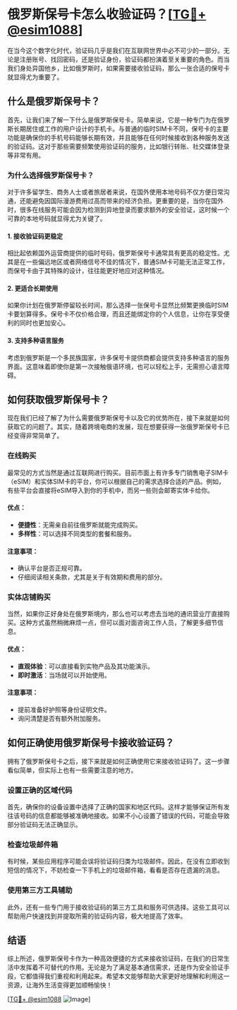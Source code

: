 # 俄罗斯保号卡怎么收验证码？[[TG💪+ @esim1088](https://t.me/s/esim1088)]

在当今这个数字化时代，验证码几乎是我们在互联网世界中必不可少的一部分。无论是注册账号、找回密码，还是验证身份，验证码都扮演着至关重要的角色。而当我们身处异国他乡，比如俄罗斯时，如果需要接收验证码，那么一张合适的保号卡就显得尤为重要了。

## 什么是俄罗斯保号卡？

首先，让我们来了解一下什么是俄罗斯保号卡。简单来说，它是一种专门为在俄罗斯长期居住或工作的用户设计的手机卡。与普通的临时SIM卡不同，保号卡的主要功能是确保你的手机号码能够长期有效，并且能够在任何时候接收到各种服务发送的验证码。这对于那些需要频繁使用验证码的服务，比如银行转账、社交媒体登录等非常有用。

### 为什么选择俄罗斯保号卡？

对于许多留学生、商务人士或者旅居者来说，在国外使用本地号码不仅方便日常沟通，还能避免因国际漫游费用过高而带来的经济负担。更重要的是，当你在国外时，很多在线服务可能会因为检测到异地登录而要求额外的安全验证，这时候一个可靠的本地号码就显得尤为关键了。

#### 1. 接收验证码更稳定

相比起依赖国外运营商提供的临时号码，俄罗斯保号卡通常具有更高的稳定性。尤其是在一些偏远地区或者网络信号不佳的情况下，普通SIM卡可能无法正常工作，而保号卡由于其特殊的设计，往往能更好地应对这种情况。

#### 2. 更适合长期使用

如果你计划在俄罗斯停留较长时间，那么选择一张保号卡显然比频繁更换临时SIM卡要划算得多。保号卡不仅价格合理，而且还能绑定你的个人信息，让你在享受便利的同时也更加安心。

#### 3. 支持多种语言服务

考虑到俄罗斯是一个多民族国家，许多保号卡提供商都会提供支持多种语言的服务界面。这意味着即使你是第一次接触俄语环境，也可以轻松上手，无需担心语言障碍。

## 如何获取俄罗斯保号卡？

现在我们已经了解了为什么需要俄罗斯保号卡以及它的优势所在，接下来就是如何获取它的问题了。其实，随着跨境电商的发展，现在想要获得一张俄罗斯保号卡已经变得非常简单了。

### 在线购买

最常见的方式当然是通过互联网进行购买。目前市面上有许多专门销售电子SIM卡（eSIM）和实体SIM卡的平台，你可以根据自己的需求选择合适的产品。例如，有些平台会直接将eSIM导入到你的手机中，而另一些则会邮寄实体卡给你。

#### 优点：

- **便捷性**：无需亲自前往俄罗斯就能完成购买。
- **多样性**：可以选择不同类型的套餐和服务。

#### 注意事项：

- 确认平台是否正规可靠。
- 仔细阅读相关条款，尤其是关于有效期和费用的部分。

### 实体店铺购买

当然，如果你正好身处在俄罗斯境内，那么也可以考虑去当地的通讯营业厅直接购买。这种方式虽然稍微麻烦一点，但可以面对面咨询工作人员，了解更多细节信息。

#### 优点：

- **直观体验**：可以直接看到实物产品及其功能演示。
- **即时激活**：当场就可以开始使用。

#### 注意事项：

- 提前准备好护照等身份证明文件。
- 询问清楚是否有额外附加服务。

## 如何正确使用俄罗斯保号卡接收验证码？

拥有了俄罗斯保号卡之后，接下来就是如何正确使用它来接收验证码了。这一步骤看似简单，但实际上也有一些需要注意的地方。

### 设置正确的区域代码

首先，确保你的设备设置中选择了正确的国家和地区代码。这样才能够保证所有发往该号码的信息都能够被准确地接收。如果不小心设置了错误的代码，可能会导致部分验证码无法正确显示。

### 检查垃圾邮件箱

有时候，某些应用程序可能会误将验证码归类为垃圾邮件。因此，在没有立即收到短信的情况下，不妨检查一下手机上的垃圾邮件箱，看看是否存在遗漏的消息。

### 使用第三方工具辅助

此外，还有一些专门用于接收验证码的第三方工具和服务可供选择。这些工具可以帮助用户快速找到并提取所需的验证码内容，极大地提高了效率。

## 结语

综上所述，俄罗斯保号卡作为一种高效便捷的方式来接收验证码，在我们的日常生活中发挥着不可替代的作用。无论是为了满足基本通信需求，还是作为安全验证手段，它都值得我们重视和利用起来。希望本文能够帮助大家更好地理解和利用这一资源，让海外生活变得更加顺畅愉快！

[[TG💪+ @esim1088](https://t.me/s/esim1088) ![Image](https://i.postimg.cc/4NQfJmqS/Snipaste-2025-05-13-00-14-12.png)]